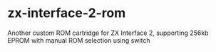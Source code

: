 # zx-interface-2-rom
Another custom ROM cartridge for ZX Interface 2, supporting 256kb EPROM with manual ROM selection using switch
